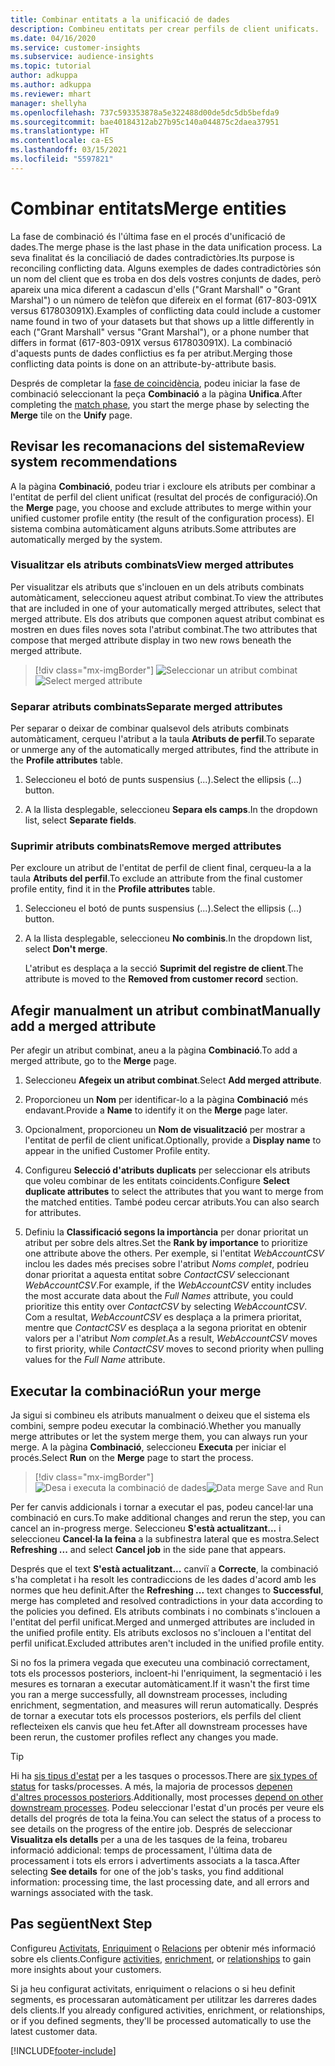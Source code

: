 ```yaml
---
title: Combinar entitats a la unificació de dades
description: Combineu entitats per crear perfils de client unificats.
ms.date: 04/16/2020
ms.service: customer-insights
ms.subservice: audience-insights
ms.topic: tutorial
author: adkuppa
ms.author: adkuppa
ms.reviewer: mhart
manager: shellyha
ms.openlocfilehash: 737c593353878a5e322488d00de5dc5db5befda9
ms.sourcegitcommit: bae40184312ab27b95c140a044875c2daea37951
ms.translationtype: HT
ms.contentlocale: ca-ES
ms.lasthandoff: 03/15/2021
ms.locfileid: "5597821"
---
```

# <a name="merge-entities"></a><span data-ttu-id="ee2d6-103">Combinar entitats</span><span class="sxs-lookup"><span data-stu-id="ee2d6-103">Merge entities</span></span>

<span data-ttu-id="ee2d6-104">La fase de combinació és l'última fase en el procés d'unificació de dades.</span><span class="sxs-lookup"><span data-stu-id="ee2d6-104">The merge phase is the last phase in the data unification process.</span></span> <span data-ttu-id="ee2d6-105">La seva finalitat és la conciliació de dades contradictòries.</span><span class="sxs-lookup"><span data-stu-id="ee2d6-105">Its purpose is reconciling conflicting data.</span></span> <span data-ttu-id="ee2d6-106">Alguns exemples de dades contradictòries són un nom del client que es troba en dos dels vostres conjunts de dades, però apareix una mica diferent a cadascun d'ells ("Grant Marshall" o "Grant Marshal") o un número de telèfon que difereix en el format (617-803-091X versus 617803091X).</span><span class="sxs-lookup"><span data-stu-id="ee2d6-106">Examples of conflicting data could include a customer name found in two of your datasets but that shows up a little differently in each ("Grant Marshall" versus "Grant Marshal"), or a phone number that differs in format (617-803-091X versus 617803091X).</span></span> <span data-ttu-id="ee2d6-107">La combinació d'aquests punts de dades conflictius es fa per atribut.</span><span class="sxs-lookup"><span data-stu-id="ee2d6-107">Merging those conflicting data points is done on an attribute-by-attribute basis.</span></span>

<span data-ttu-id="ee2d6-108">Després de completar la [fase de coincidència](match-entities.md), podeu iniciar la fase de combinació seleccionant la peça **Combinació** a la pàgina **Unifica**.</span><span class="sxs-lookup"><span data-stu-id="ee2d6-108">After completing the [match phase](match-entities.md), you start the merge phase by selecting the **Merge** tile on the **Unify** page.</span></span>

## <a name="review-system-recommendations"></a><span data-ttu-id="ee2d6-109">Revisar les recomanacions del sistema</span><span class="sxs-lookup"><span data-stu-id="ee2d6-109">Review system recommendations</span></span>

<span data-ttu-id="ee2d6-110">A la pàgina **Combinació**, podeu triar i excloure els atributs per combinar a l'entitat de perfil del client unificat (resultat del procés de configuració).</span><span class="sxs-lookup"><span data-stu-id="ee2d6-110">On the **Merge** page, you choose and exclude attributes to merge within your unified customer profile entity (the result of the configuration process).</span></span> <span data-ttu-id="ee2d6-111">El sistema combina automàticament alguns atributs.</span><span class="sxs-lookup"><span data-stu-id="ee2d6-111">Some attributes are automatically merged by the system.</span></span>

### <a name="view-merged-attributes"></a><span data-ttu-id="ee2d6-112">Visualitzar els atributs combinats</span><span class="sxs-lookup"><span data-stu-id="ee2d6-112">View merged attributes</span></span>

<span data-ttu-id="ee2d6-113">Per visualitzar els atributs que s'inclouen en un dels atributs combinats automàticament, seleccioneu aquest atribut combinat.</span><span class="sxs-lookup"><span data-stu-id="ee2d6-113">To view the attributes that are included in one of your automatically merged attributes, select that merged attribute.</span></span> <span data-ttu-id="ee2d6-114">Els dos atributs que componen aquest atribut combinat es mostren en dues files noves sota l'atribut combinat.</span><span class="sxs-lookup"><span data-stu-id="ee2d6-114">The two attributes that compose that merged attribute display in two new rows beneath the merged attribute.</span></span>

> [!div class="mx-imgBorder"]
> <span data-ttu-id="ee2d6-115">![Seleccionar un atribut combinat](media/configure-data-merge-profile-attributes.png "Seleccionar un atribut combinat")</span><span class="sxs-lookup"><span data-stu-id="ee2d6-115">![Select merged attribute](media/configure-data-merge-profile-attributes.png "Select merged attribute")</span></span>

### <a name="separate-merged-attributes"></a><span data-ttu-id="ee2d6-116">Separar atributs combinats</span><span class="sxs-lookup"><span data-stu-id="ee2d6-116">Separate merged attributes</span></span>

<span data-ttu-id="ee2d6-117">Per separar o deixar de combinar qualsevol dels atributs combinats automàticament, cerqueu l'atribut a la taula **Atributs de perfil**.</span><span class="sxs-lookup"><span data-stu-id="ee2d6-117">To separate or unmerge any of the automatically merged attributes, find the attribute in the **Profile attributes** table.</span></span>

1. <span data-ttu-id="ee2d6-118">Seleccioneu el botó de punts suspensius (...).</span><span class="sxs-lookup"><span data-stu-id="ee2d6-118">Select the ellipsis (...) button.</span></span>
  
2. <span data-ttu-id="ee2d6-119">A la llista desplegable, seleccioneu **Separa els camps**.</span><span class="sxs-lookup"><span data-stu-id="ee2d6-119">In the dropdown list, select **Separate fields**.</span></span>

### <a name="remove-merged-attributes"></a><span data-ttu-id="ee2d6-120">Suprimir atributs combinats</span><span class="sxs-lookup"><span data-stu-id="ee2d6-120">Remove merged attributes</span></span>

<span data-ttu-id="ee2d6-121">Per excloure un atribut de l'entitat de perfil de client final, cerqueu-la a la taula **Atributs del perfil**.</span><span class="sxs-lookup"><span data-stu-id="ee2d6-121">To exclude an attribute from the final customer profile entity, find it in the **Profile attributes** table.</span></span>

1. <span data-ttu-id="ee2d6-122">Seleccioneu el botó de punts suspensius (...).</span><span class="sxs-lookup"><span data-stu-id="ee2d6-122">Select the ellipsis (...) button.</span></span>
  
2. <span data-ttu-id="ee2d6-123">A la llista desplegable, seleccioneu **No combinis**.</span><span class="sxs-lookup"><span data-stu-id="ee2d6-123">In the dropdown list, select **Don't merge**.</span></span>

   <span data-ttu-id="ee2d6-124">L'atribut es desplaça a la secció **Suprimit del registre de client**.</span><span class="sxs-lookup"><span data-stu-id="ee2d6-124">The attribute is moved to the **Removed from customer record** section.</span></span>

## <a name="manually-add-a-merged-attribute"></a><span data-ttu-id="ee2d6-125">Afegir manualment un atribut combinat</span><span class="sxs-lookup"><span data-stu-id="ee2d6-125">Manually add a merged attribute</span></span>

<span data-ttu-id="ee2d6-126">Per afegir un atribut combinat, aneu a la pàgina **Combinació**.</span><span class="sxs-lookup"><span data-stu-id="ee2d6-126">To add a merged attribute, go to the **Merge** page.</span></span>

1. <span data-ttu-id="ee2d6-127">Seleccioneu **Afegeix un atribut combinat**.</span><span class="sxs-lookup"><span data-stu-id="ee2d6-127">Select **Add merged attribute**.</span></span>

2. <span data-ttu-id="ee2d6-128">Proporcioneu un **Nom** per identificar-lo a la pàgina **Combinació** més endavant.</span><span class="sxs-lookup"><span data-stu-id="ee2d6-128">Provide a **Name** to identify it on the **Merge** page later.</span></span>

3. <span data-ttu-id="ee2d6-129">Opcionalment, proporcioneu un **Nom de visualització** per mostrar a l'entitat de perfil de client unificat.</span><span class="sxs-lookup"><span data-stu-id="ee2d6-129">Optionally, provide a **Display name** to appear in the unified Customer Profile entity.</span></span>

4. <span data-ttu-id="ee2d6-130">Configureu **Selecció d'atributs duplicats** per seleccionar els atributs que voleu combinar de les entitats coincidents.</span><span class="sxs-lookup"><span data-stu-id="ee2d6-130">Configure **Select duplicate attributes** to select the attributes that you want to merge from the matched entities.</span></span> <span data-ttu-id="ee2d6-131">També podeu cercar atributs.</span><span class="sxs-lookup"><span data-stu-id="ee2d6-131">You can also search for attributes.</span></span>

5. <span data-ttu-id="ee2d6-132">Definiu la **Classificació segons la importància** per donar prioritat un atribut per sobre dels altres.</span><span class="sxs-lookup"><span data-stu-id="ee2d6-132">Set the **Rank by importance** to prioritize one attribute above the others.</span></span> <span data-ttu-id="ee2d6-133">Per exemple, si l'entitat *WebAccountCSV* inclou les dades més precises sobre l'atribut *Noms complet*, podríeu donar prioritat a aquesta entitat sobre *ContactCSV* seleccionant *WebAccountCSV*.</span><span class="sxs-lookup"><span data-stu-id="ee2d6-133">For example, if the *WebAccountCSV* entity includes the most accurate data about the *Full Names* attribute, you could prioritize this entity over *ContactCSV* by selecting *WebAccountCSV*.</span></span> <span data-ttu-id="ee2d6-134">Com a resultat, *WebAccountCSV* es desplaça a la primera prioritat, mentre que *ContactCSV* es desplaça a la segona prioritat en obtenir valors per a l'atribut *Nom complet*.</span><span class="sxs-lookup"><span data-stu-id="ee2d6-134">As a result, *WebAccountCSV* moves to first priority, while *ContactCSV* moves to second priority when pulling values for the *Full Name* attribute.</span></span>

## <a name="run-your-merge"></a><span data-ttu-id="ee2d6-135">Executar la combinació</span><span class="sxs-lookup"><span data-stu-id="ee2d6-135">Run your merge</span></span>

<span data-ttu-id="ee2d6-136">Ja sigui si combineu els atributs manualment o deixeu que el sistema els combini, sempre podeu executar la combinació.</span><span class="sxs-lookup"><span data-stu-id="ee2d6-136">Whether you manually merge attributes or let the system merge them, you can always run your merge.</span></span> <span data-ttu-id="ee2d6-137">A la pàgina **Combinació**, seleccioneu **Executa** per iniciar el procés.</span><span class="sxs-lookup"><span data-stu-id="ee2d6-137">Select **Run** on the **Merge** page to start the process.</span></span>

> [!div class="mx-imgBorder"]
> <span data-ttu-id="ee2d6-138">![Desa i executa la combinació de dades](media/configure-data-merge-save-run.png "Desa i executa la combinació de dades")</span><span class="sxs-lookup"><span data-stu-id="ee2d6-138">![Data merge Save and Run](media/configure-data-merge-save-run.png "Data merge Save and Run")</span></span>

<span data-ttu-id="ee2d6-139">Per fer canvis addicionals i tornar a executar el pas, podeu cancel·lar una combinació en curs.</span><span class="sxs-lookup"><span data-stu-id="ee2d6-139">To make additional changes and rerun the step, you can cancel an in-progress merge.</span></span> <span data-ttu-id="ee2d6-140">Seleccioneu **S'està actualitzant...** i seleccioneu **Cancel·la la feina** a la subfinestra lateral que es mostra.</span><span class="sxs-lookup"><span data-stu-id="ee2d6-140">Select **Refreshing ...** and select **Cancel job**  in the side pane that appears.</span></span>

<span data-ttu-id="ee2d6-141">Després que el text **S'està actualitzant...** canviï a **Correcte**, la combinació s'ha completat i ha resolt les contradiccions de les dades d'acord amb les normes que heu definit.</span><span class="sxs-lookup"><span data-stu-id="ee2d6-141">After the **Refreshing ...** text changes to **Successful**, merge has completed and resolved contradictions in your data according to the policies you defined.</span></span> <span data-ttu-id="ee2d6-142">Els atributs combinats i no combinats s'inclouen a l'entitat del perfil unificat.</span><span class="sxs-lookup"><span data-stu-id="ee2d6-142">Merged and unmerged attributes are included in the unified profile entity.</span></span> <span data-ttu-id="ee2d6-143">Els atributs exclosos no s'inclouen a l'entitat del perfil unificat.</span><span class="sxs-lookup"><span data-stu-id="ee2d6-143">Excluded attributes aren't included in the unified profile entity.</span></span>

<span data-ttu-id="ee2d6-144">Si no fos la primera vegada que executeu una combinació correctament, tots els processos posteriors, incloent-hi l'enriquiment, la segmentació i les mesures es tornaran a executar automàticament.</span><span class="sxs-lookup"><span data-stu-id="ee2d6-144">If it wasn't the first time you ran a merge successfully, all downstream processes, including enrichment, segmentation, and measures will rerun automatically.</span></span> <span data-ttu-id="ee2d6-145">Després de tornar a executar tots els processos posteriors, els perfils del client reflecteixen els canvis que heu fet.</span><span class="sxs-lookup"><span data-stu-id="ee2d6-145">After all downstream processes have been rerun, the customer profiles reflect any changes you made.</span></span>

> [!TIP]
> <span data-ttu-id="ee2d6-146">Hi ha [sis tipus d'estat](system.md#status-types) per a les tasques o processos.</span><span class="sxs-lookup"><span data-stu-id="ee2d6-146">There are [six types of status](system.md#status-types) for tasks/processes.</span></span> <span data-ttu-id="ee2d6-147">A més, la majoria de processos [depenen d'altres processos posteriors](system.md#refresh-policies).</span><span class="sxs-lookup"><span data-stu-id="ee2d6-147">Additionally, most processes [depend on other downstream processes](system.md#refresh-policies).</span></span> <span data-ttu-id="ee2d6-148">Podeu seleccionar l'estat d'un procés per veure els detalls del progrés de tota la feina.</span><span class="sxs-lookup"><span data-stu-id="ee2d6-148">You can select the status of a process to see details on the progress of the entire job.</span></span> <span data-ttu-id="ee2d6-149">Després de seleccionar **Visualitza els detalls** per a una de les tasques de la feina, trobareu informació addicional: temps de processament, l'última data de processament i tots els errors i advertiments associats a la tasca.</span><span class="sxs-lookup"><span data-stu-id="ee2d6-149">After selecting **See details** for one of the job's tasks, you find additional information: processing time, the last processing date, and all errors and warnings associated with the task.</span></span>

## <a name="next-step"></a><span data-ttu-id="ee2d6-150">Pas següent</span><span class="sxs-lookup"><span data-stu-id="ee2d6-150">Next Step</span></span>

<span data-ttu-id="ee2d6-151">Configureu [Activitats](activities.md), [Enriquiment](enrichment-microsoft-graph.md) o [Relacions](relationships.md) per obtenir més informació sobre els clients.</span><span class="sxs-lookup"><span data-stu-id="ee2d6-151">Configure [activities](activities.md), [enrichment](enrichment-microsoft-graph.md), or [relationships](relationships.md) to gain more insights about your customers.</span></span>

<span data-ttu-id="ee2d6-152">Si ja heu configurat activitats, enriquiment o relacions o si heu definit segments, es processaran automàticament per utilitzar les darreres dades dels clients.</span><span class="sxs-lookup"><span data-stu-id="ee2d6-152">If you already configured activities, enrichment, or relationships, or if you defined segments, they'll be processed automatically to use the latest customer data.</span></span>




[!INCLUDE[footer-include](../includes/footer-banner.md)]